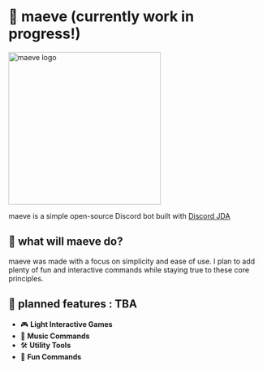 # 🌟 maeve (currently work in progress!)

<img src="https://github.com/user-attachments/assets/0f3f1139-dc94-411f-9a38-06a21fe40cb2" width="300" alt="maeve logo">

maeve is a simple open-source Discord bot built with [Discord JDA](https://github.com/discord-jda/JDA)

## 📖 what will maeve do?
maeve was made with a focus on simplicity and ease of use. I plan to add plenty of fun and interactive commands while staying true to these core principles.

## 🚀 planned features : TBA

- 🎮 **Light Interactive Games**
- 🎵 **Music Commands**
- 🛠️ **Utility Tools**
- 💬 **Fun Commands**
